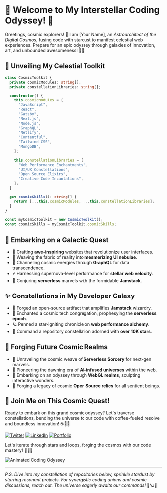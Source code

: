 # 🌌 Welcome to My Interstellar Coding Odyssey! 🚀

Greetings, cosmic explorers! 🌠 I am [Your Name], an *Astroarchitect of the Digital Cosmos*, fusing code with stardust to manifest celestial web experiences. Prepare for an epic odyssey through galaxies of innovation, art, and unbounded awesomeness! 🌌✨

## 🌌 Unveiling My Celestial Toolkit

```typescript
class CosmicToolkit {
  private cosmicModules: string[];
  private constellationLibraries: string[];

  constructor() {
    this.cosmicModules = [
      "JavaScript",
      "React",
      "Gatsby",
      "Next.js",
      "Node.js",
      "GraphQL",
      "Netlify",
      "Contentful",
      "Tailwind CSS",
      "MongoDB",
    ];

    this.constellationLibraries = [
      "Web Performance Enchantments",
      "UI/UX Constellations",
      "Open Source Elixirs",
      "Creative Code Incantations",
    ];
  }

  get cosmicSkills(): string[] {
    return [...this.cosmicModules, ...this.constellationLibraries];
  }
}

const myCosmicToolkit = new CosmicToolkit();
const cosmicSkills = myCosmicToolkit.cosmicSkills;
```

## 🚀 Embarking on a Galactic Quest

- 🌟 Crafting **awe-inspiring** websites that revolutionize user interfaces.
- 🎨 Weaving the fabric of reality into **mesmerizing UI nebulae**.
- 🌌 Channeling cosmic energies through **GraphQL** for data transcendence.
- ⚡️ Harnessing supernova-level performance for **stellar web velocity**.
- 🌠 Conjuring **serverless** marvels with the formidable **Jamstack**.

## ✨ Constellations in My Developer Galaxy

- 🌟 Forged an open-source artifact that amplifies **Jamstack** wizardry.
- 💫 Enchanted a cosmic tech congregation, prophesying the **serverless epoch**.
- 🪐 Penned a star-igniting chronicle on **web performance alchemy**.
- 🌌 Command a repository constellation adorned with **over 10K stars**.

## 🌙 Forging Future Cosmic Realms

- 🌟 Unraveling the cosmic weave of **Serverless Sorcery** for next-gen marvels.
- 🌌 Pioneering the dawning era of **AI-infused universes** within the web.
- 🌠 Embarking on an odyssey through **WebGL realms**, sculpting interactive wonders.
- 🌌 Forging a legacy of cosmic **Open Source relics** for all sentient beings.

## 🌠 Join Me on This Cosmic Quest!

Ready to embark on this grand cosmic odyssey? Let's traverse constellations, bending the universe to our code with coffee-fueled resolve and boundless innovation! ☕️🚀🌌

[![Twitter](https://img.shields.io/badge/-Twitter-1DA1F2?style=for-the-badge&logo=twitter&logoColor=white)](https://twitter.com/yourtwitterhandle)
[![LinkedIn](https://img.shields.io/badge/-LinkedIn-0077B5?style=for-the-badge&logo=linkedin&logoColor=white)](https://www.linkedin.com/in/yourlinkedinprofile)
[![Portfolio](https://img.shields.io/badge/-Portfolio-536DFE?style=for-the-badge&logoColor=white)](https://yourportfolio.com)

Let's iterate through stars and loops, forging the cosmos with our code mastery! 🌠🌟🚀

![Animated Coding Odyssey](https://yourimageurl.com)

---

*P.S. Dive into my constellation of repositories below, sprinkle stardust by starring resonant projects. For synergistic coding unions and cosmic discussions, reach out. The universe eagerly awaits our commands!* 🌌🪐🔮
